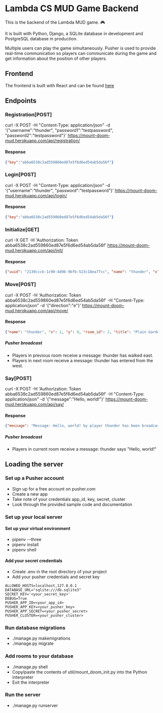 # Lambda CS MUD Game Backend

This is the backend of the Lambda MUD game. 🎮

It is built with Python, Django, a SQLite database in development and PostgreSQL database in production.

Multiple users can play the game simultaneously. Pusher is used to provide real-time communication so players can communicate during the game and get information about the position of other players.

## Frontend

The frontend is built with React and can be found [here](https://mud-mount-doom.herokuapp.com/)

## Endpoints

### Registration[POST]

curl -X POST -H "Content-Type: application/json" -d '{"username":"thunder", "password1":"testpassword", "password2":"testpassword"}' https://mount-doom-mud.herokuapp.com/api/registration/

#### Response

```json
{"key":"abba6538c2ad559860ed87e5f6d6ed54ab5da56f"}
```

### Login[POST]

curl -X POST -H "Content-Type: application/json" -d '{"username":"thunder", "password":"testpassword"}' https://mount-doom-mud.herokuapp.com/api/login/

#### Response

```json
{"key":"abba6538c2ad559860ed87e5f6d6ed54ab5da56f"}
```

### Initialize[GET]

curl -X GET -H 'Authorization: Token abba6538c2ad559860ed87e5f6d6ed54ab5da56f' https://mount-doom-mud.herokuapp.com/api/init/

#### Response

```json
{"uuid": "2139cccb-1c90-4d96-9bfb-523c18ea77cc", "name": "thunder", "x": 0, "y": 0, "room_id": 1, "title": "Outside Cave Entrance", "description": "The quest for thy nobly ring burns true and bright. Search on thou famed voyager!", "players": ["oyekunle", "alum", "user", "testuser", "testuserXaa", "testuserXX"]}
```

### Move[POST]

curl -X POST -H 'Authorization: Token abba6538c2ad559860ed87e5f6d6ed54ab5da56f' -H "Content-Type: application/json" -d '{"direction":"e"}' https://mount-doom-mud.herokuapp.com/api/move/

#### Response

```json
{"name": "thunder", "x": 1, "y": 0, "room_id": 2, "title": "Plain Garden Thicket", "description": "The quest for thy nobly ring burns true and bright. Search on thou famed voyager!", "players": [], "error_msg": ""}
```

##### Pusher broadcast

- Players in previous room receive a message: thunder has walked east.
- Players in next room receive a message: thunder has entered from the west.

### Say[POST]

curl -X POST -H 'Authorization: Token abba6538c2ad559860ed87e5f6d6ed54ab5da56f' -H "Content-Type: application/json" -d '{"message":"Hello, world!"}' https://mount-doom-mud.herokuapp.com/api/say/

#### Response

```json
{"message": "Message: Hello, world! by player thunder has been broadcast successfully."}
```

##### Pusher broadcast

- Players in current room receive a message: thunder says "Hello, world!"

## Loading the server

### Set up a Pusher account

- Sign up for a free account on pusher.com
- Create a new app
- Take note of your credentials app_id, key, secret, cluster
- Look through the provided sample code and documentation

### Set up your local server

#### Set up your virtual environment

- pipenv --three
- pipenv install
- pipenv shell

#### Add your secret credentials

- Create .env in the root directory of your project
- Add your pusher credentials and secret key

```
ALLOWED_HOSTS=localhost,127.0.0.1
DATABASE_URL="sqlite:///db.sqlite3"
SECRET_KEY='<your_secret_key>'
DEBUG=True
PUSHER_APP_ID=<your_app_id>
PUSHER_APP_KEY=<your_pusher_key>
PUSHER_APP_SECRET=<your_pusher_secret>
PUSHER_CLUSTER=<your_pusher_cluster>
```

### Run database migrations

- ./manage.py makemigrations
- ./manage.py migrate

### Add rooms to your database

- ./manage.py shell
- Copy/paste the contents of util/mount_doom_init.py into the Python interpreter
- Exit the interpreter

### Run the server

- ./manage.py runserver
